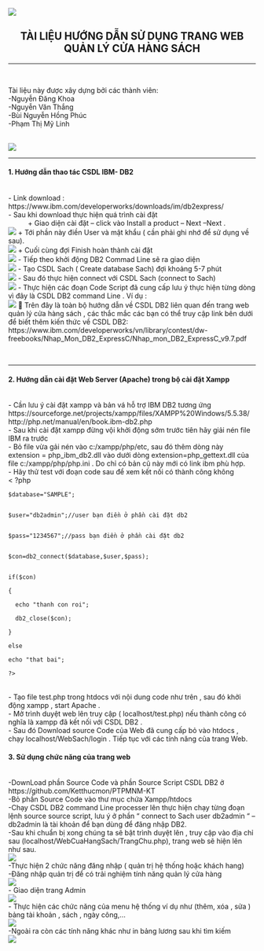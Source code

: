 <img src="https://github.com/Ketthucmon/PTPMNM-KT/blob/master/AnhTL/00.png" /><br/>
<center><H2>TÀI LIỆU HƯỚNG DẪN SỬ DỤNG TRANG WEB QUẢN LÝ CỬA HÀNG SÁCH</H2></center>
<hr/></br>
<p>Tài liệu này được xây dựng bởi các thành viên:</br>
                      -Nguyễn Đăng Khoa</br>
                      -Nguyễn Văn Thắng</br>
                      -Bùi Nguyễn Hồng Phúc</br>
 	                    -Phạm Thị Mỹ Linh</p></br>
<img src="https://github.com/Ketthucmon/PTPMNM-KT/blob/master/AnhTL/10.png" /><br/>
<hr/>
<p><H4>1.	Hướng dẫn thao tác CSDL  IBM- DB2</H4><br/>
-	Link download : </br>
<link>https://www.ibm.com/developerworks/downloads/im/db2express/</link><br/>
-	Sau khi download thực hiện quá trình cài đặt <br/>
<dd>+ Giao diện cài đặt – click vào Install a product – Next –Next .</dd>
<img src="https://github.com/Ketthucmon/PTPMNM-KT/blob/master/image/hinhTLHD/hinh1.png" />
+ Tới phần này điền User và mật khẩu ( cần phải ghi nhớ để sử dụng về sau).<br/>
<img src="https://github.com/Ketthucmon/PTPMNM-KT/blob/master/image/hinhTLHD/hinh2.png" />
+ Cuối cùng đợi Finish hoàn thành cài đặt<br/>
<img src="https://github.com/Ketthucmon/PTPMNM-KT/blob/master/image/hinhTLHD/hinh3.png" />
-	Tiếp theo khởi động DB2 Commad Line sẽ ra giao diện </br>
<img src="https://github.com/Ketthucmon/PTPMNM-KT/blob/master/image/hinhTLHD/hinh4.png" />
-	Tạo CSDL Sach ( Create database Sach) đợi khoảng 5-7 phút<br/>
<img src="https://github.com/Ketthucmon/PTPMNM-KT/blob/master/image/hinhTLHD/hinh5.png" />
-	Sau đó thực hiện connect với CSDL Sach (connect to Sach)<br/>
<img src="https://github.com/Ketthucmon/PTPMNM-KT/blob/master/image/hinhTLHD/hinh6.png" />
-	Thực hiện các đoạn Code Script đã cung cấp lưu ý thực hiện từng dòng vì đây là CSDL DB2 command Line  . Ví dụ :<br/>
<img src="https://github.com/Ketthucmon/PTPMNM-KT/blob/master/image/hinhTLHD/hinh7.png" />
	Trên đây là toàn bộ hướng dẫn về CSDL DB2 liên quan đến trang web quản lý cửa hàng sách , các thắc mắc các bạn có thể truy cập link bên dưới để biết thêm kiến thức về CSDL DB2:<br/>
<link>https://www.ibm.com/developerworks/vn/library/contest/dw-freebooks/Nhap_Mon_DB2_ExpressC/Nhap_mon_DB2_ExpressC_v9.7.pdf </link>


</p><br/>
<hr/>
<p>
<H4>2.	Hướng dẫn cài đặt Web Server (Apache) trong bộ cài đặt Xampp</H4><br/>
-	Cần lưu ý cài đặt xampp và bản vá hỗ trợ IBM DB2 tương ứng <br/>
<link>https://sourceforge.net/projects/xampp/files/XAMPP%20Windows/5.5.38/ </link><br/>
<link>http://php.net/manual/en/book.ibm-db2.php  </link><br/>
-	Sau khi cài đặt xampp đừng vội khởi động sớm trước tiên hãy giải nén file IBM ra trước<br/>
-	Bỏ file vừa gải nén vào c:/xampp/php/etc,  sau đó thêm dòng này extension = php_ibm_db2.dll vào dưới dòng extension=php_gettext.dll của file c:/xampp/php/php.ini . Do chỉ có bản cũ này mới có link ibm phù hợp.<br/>
-	Hãy thử test với đoạn code sau để xem kết nối có thành công không<br/>
<table>
    <
    ?php

    $database="SAMPLE";
    

    $user="db2admin";//user bạn điền ở phần cài đặt db2
    

    $pass="1234567";//pass bạn điền ở phần cài đặt db2
    

    $con=db2_connect($database,$user,$pass);
    

    if($con)

    {

      echo "thanh con roi";

      db2_close($con);

    }

    else

    echo "that bai";

    ?>
 
</table>
-	Tạo file test.php  trong htdocs với nội dung code như trên , sau đó khởi động xampp , start Apache .<br/>
-	Mở trình duyệt web lên truy cập ( localhost/test.php) nếu thành công có nghĩa là xampp đã kết nối với CSDL DB2 .<br/>
-	Sau đó Download source Code của Web đã cung cấp bỏ vào htdocs , chạy localhost/WebSach/login . Tiếp tục với các tính năng của trang Web.<br/>


</p>
<p>
<H4>3.	Sử dụng chức năng của trang web</H4><br/>
-DownLoad phần Source Code và phần Source Script CSDL DB2 ở <link> https://github.com/Ketthucmon/PTPMNM-KT</link>  <br/>
-Bỏ phần Source Code vào thư mục chứa Xampp/htdocs<br/>
-Chạy CSDL DB2 command Line processer lên thực hiện chạy từng đoạn lệnh source source script, lưu ý ở phần “ connect to Sach user db2admin “ – db2admin là tài khoản để bạn dùng để đăng nhập DB2.<br/>
-Sau khi chuẩn bị xong chúng ta sẽ bật trình duyệt lên , truy cập vào địa chỉ sau (localhost/WebCuaHangSach/TrangChu.php), trang web sẽ hiện lên như sau.<br/>
<img src="https://github.com/Ketthucmon/PTPMNM-KT/blob/master/AnhHD/01.png" /><br/>
-Thực hiện 2 chức năng đăng nhập ( quản trị hệ thống hoặc khách hang)<br/>
-Đăng nhập  quản trị để có trải nghiệm tính năng quản lý cửa hàng<br/>
<img src="https://github.com/Ketthucmon/PTPMNM-KT/blob/master/AnhHD/02.png" /><br/>
-	Giao diện trang Admin<br/>
<img src="https://github.com/Ketthucmon/PTPMNM-KT/blob/master/AnhHD/03.png" /><br/>
-	Thực hiện các chức năng của menu hệ thống ví dụ như (thêm, xóa , sửa ) bảng tài khoản , sách , ngày công,…<br/>
<img src="https://github.com/Ketthucmon/PTPMNM-KT/blob/master/AnhHD/04.png" /><br/>
-Ngoài ra còn các tính năng khác như in bảng lương sau khi tìm kiếm<br/>
<img src="https://github.com/Ketthucmon/PTPMNM-KT/blob/master/AnhHD/05.png" /><br/>
</p>
